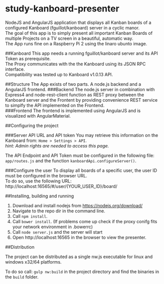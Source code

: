 study-kanboard-presenter
======================

NodeJS and AngularJS application that displays all Kanban boards of a configured Kanboard (fguillot/kanboard) server in a cyclic manor.<br>
The goal of this app is to simply present all important Kanban Boards of multiple Projects on a TV screen in a beautiful, automatic way.<br>
The App runs fine on a Raspberry Pi 2 using the linaro ubunto image.

##Kanboard
This app needs a running fguillot/kanboard server and its API Token as prerequisite.<br>
The Proxy communicates with the the Kanboard using its JSON RPC interface.<br>
Compatibility was tested up to Kanboard v1.0.13 API.

##Structure
The App exists of two parts. A node.js backend and a AngularJS frontend.
###Backend
The node.js server in combination with Express4 and node-rest-client function as REST proxy between the Kanboard server and the Frontent by providing convenience REST service to simplfy the API implemented on the Frontend.<br>
###Frontend
The frontend is implemented using AngularJS and is visualized with AngularMaterial.


##Configuring the project

###Server API URL and API token
You may retrieve this information on the Kanboard from: <code>Home > Settings > API</code>.<br>
<i>hint: Admin rights are needed to access this page.</i><br>

The API Endpoint and API Token must be configured in the following file:
<code>app/routes.js</code> and the function <code>kanboardApi.configureServer()</code>.

###Configure the user
To display all boards of a specific user, the user ID must be configured in the browser URL.<br>
To do so, use the following URL: http://localhost:16565/#/user/{YOUR_USER_ID}/board/<br>

##Installing, building and running
1. Download and install nodejs from https://nodejs.org/download/
2. Navigate to the repo dir in the command line.
2. Call <code>npm install</code>.
3. Call <code>bower install</code>. (If problems come up check if the proxy conifg fits your network environment in .bowerrc)
4. Call <code>node server.js</code> and the server will start
5. Open http://localhost:16565 in the browser to view the presenter.

##Distribution
<p>The project can be distributed as a single nw.js executable for linux and windows x32/64 platforms.</p>
To do so call: <code>gulp nw:build</code> in the project directory and find the binaries in the <code>build</code> folder.
